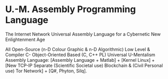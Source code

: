 # U.-M. Assembly Programming Language
The Internet Network Universal Assembly Language for a Cybernetic New Enlightenment Age

All Open-Source (n-D Colour Graphic & n-D Algorithmic) Low Level & Compiler C- Object-Oriented Based (C, C++ PL) Universal U-Mentalism Assembly Language:
[Assembly Language + Matlab] + [Kernel Linux] + [New TCP-IP Separate (Scientific Societal use) Blockchain & (Civil Personal use) Tor Network] + [Q#, Phyton, Silq].
